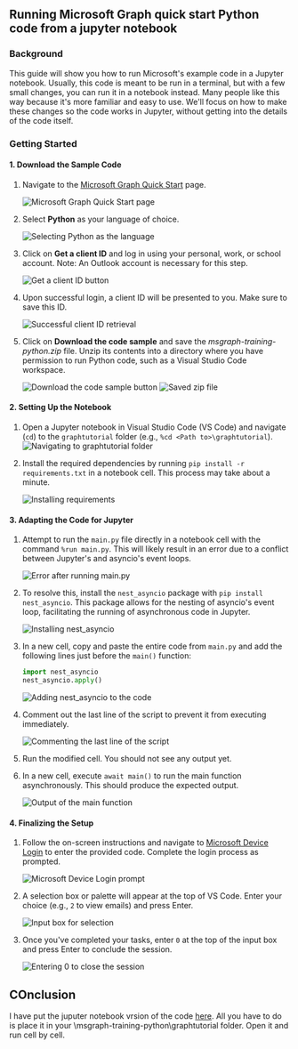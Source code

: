 ## **Running Microsoft Graph quick start Python code from a jupyter notebook**

### **Background**
This guide will show you how to run Microsoft's example code in a Jupyter notebook. Usually, this code is meant to be run in a terminal, but with a few small changes, you can run it in a notebook instead. Many people like this way because it's more familiar and easy to use. We'll focus on how to make these changes so the code works in Jupyter, without getting into the details of the code itself.


### **Getting Started**

#### **1. Download the Sample Code**

1. Navigate to the [Microsoft Graph Quick Start](https://developer.microsoft.com/en-us/graph/quick-start) page.
   
   ![Microsoft Graph Quick Start page](image.png)
2. Select **Python** as your language of choice.
   
   ![Selecting Python as the language](image-1.png)
3. Click on **Get a client ID** and log in using your personal, work, or school account. Note: An Outlook account is necessary for this step.
   
   ![Get a client ID button](image-2.png)
4. Upon successful login, a client ID will be presented to you. Make sure to save this ID.
   
   ![Successful client ID retrieval](image-4.png)
5. Click on **Download the code sample** and save the *msgraph-training-python.zip* file. Unzip its contents into a directory where you have permission to run Python code, such as a Visual Studio Code workspace.
   
   ![Download the code sample button](image-5.png)
   ![Saved zip file](image-6.png)

#### **2. Setting Up the Notebook**

1. Open a Jupyter notebook in Visual Studio Code (VS Code) and navigate (`cd`) to the `graphtutorial` folder (e.g., `%cd <Path to>\graphtutorial`).
   ![Navigating to graphtutorial folder](image-8.png)
2. Install the required dependencies by running `pip install -r requirements.txt` in a notebook cell. This process may take about a minute.
   
   ![Installing requirements](image-9.png)

#### **3. Adapting the Code for Jupyter**

1. Attempt to run the `main.py` file directly in a notebook cell with the command `%run main.py`. This will likely result in an error due to a conflict between Jupyter's and asyncio's event loops.
   
   ![Error after running main.py](image-10.png)
2. To resolve this, install the `nest_asyncio` package with `pip install nest_asyncio`. This package allows for the nesting of asyncio's event loop, facilitating the running of asynchronous code in Jupyter.
   
   ![Installing nest_asyncio](image-11.png)
3. In a new cell, copy and paste the entire code from `main.py` and add the following lines just before the `main()` function:

    ```python
    import nest_asyncio
    nest_asyncio.apply()
    ```
   
   ![Adding nest_asyncio to the code](image-13.png)

4. Comment out the last line of the script to prevent it from executing immediately.
   
   ![Commenting the last line of the script](image-14.png)
5. Run the modified cell. You should not see any output yet.
6. In a new cell, execute `await main()` to run the main function asynchronously. This should produce the expected output.
   
   ![Output of the main function](image-15.png)

#### **4. Finalizing the Setup**

1. Follow the on-screen instructions and navigate to [Microsoft Device Login](https://microsoft.com/devicelogin) to enter the provided code. Complete the login process as prompted.
   
   ![Microsoft Device Login prompt](image-16.png)
2. A selection box or palette will appear at the top of VS Code. Enter your choice (e.g., `2` to view emails) and press Enter.
   
   ![Input box for selection](image-17.png)
3. Once you've completed your tasks, enter `0` at the top of the input box and press Enter to conclude the session.
   
   ![Entering 0 to close the session](image-18.png)

## COnclusion

I have put the juputer notebook vrsion of the code [here](main.ipynb). All you have to do is place it in your \msgraph-training-python\graphtutorial folder. Open it and run cell by cell.
